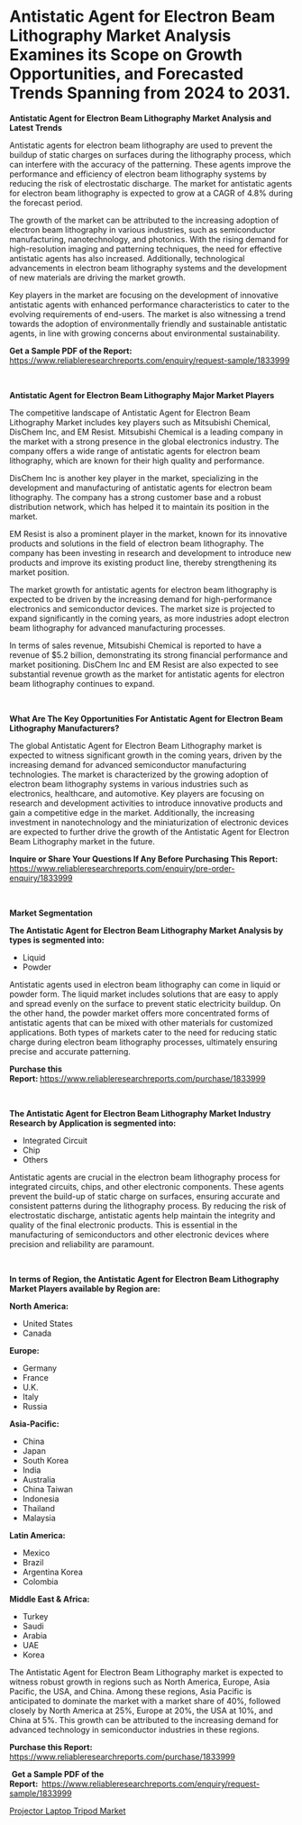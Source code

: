 <p><h1>Antistatic Agent for Electron Beam Lithography Market Analysis Examines its Scope on Growth Opportunities, and Forecasted Trends Spanning from 2024 to 2031.</h1></p><p><strong>Antistatic Agent for Electron Beam Lithography Market Analysis and Latest Trends</strong></p>
<p><p>Antistatic agents for electron beam lithography are used to prevent the buildup of static charges on surfaces during the lithography process, which can interfere with the accuracy of the patterning. These agents improve the performance and efficiency of electron beam lithography systems by reducing the risk of electrostatic discharge. The market for antistatic agents for electron beam lithography is expected to grow at a CAGR of 4.8% during the forecast period.</p><p>The growth of the market can be attributed to the increasing adoption of electron beam lithography in various industries, such as semiconductor manufacturing, nanotechnology, and photonics. With the rising demand for high-resolution imaging and patterning techniques, the need for effective antistatic agents has also increased. Additionally, technological advancements in electron beam lithography systems and the development of new materials are driving the market growth.</p><p>Key players in the market are focusing on the development of innovative antistatic agents with enhanced performance characteristics to cater to the evolving requirements of end-users. The market is also witnessing a trend towards the adoption of environmentally friendly and sustainable antistatic agents, in line with growing concerns about environmental sustainability.</p></p>
<p><strong>Get a Sample PDF of the Report:&nbsp;</strong> <a href="https://www.reliableresearchreports.com/enquiry/request-sample/1833999">https://www.reliableresearchreports.com/enquiry/request-sample/1833999</a></p>
<p>&nbsp;</p>
<p><strong>Antistatic Agent for Electron Beam Lithography Major Market Players</strong></p>
<p><p>The competitive landscape of Antistatic Agent for Electron Beam Lithography Market includes key players such as Mitsubishi Chemical, DisChem Inc, and EM Resist. Mitsubishi Chemical is a leading company in the market with a strong presence in the global electronics industry. The company offers a wide range of antistatic agents for electron beam lithography, which are known for their high quality and performance.</p><p>DisChem Inc is another key player in the market, specializing in the development and manufacturing of antistatic agents for electron beam lithography. The company has a strong customer base and a robust distribution network, which has helped it to maintain its position in the market.</p><p>EM Resist is also a prominent player in the market, known for its innovative products and solutions in the field of electron beam lithography. The company has been investing in research and development to introduce new products and improve its existing product line, thereby strengthening its market position.</p><p>The market growth for antistatic agents for electron beam lithography is expected to be driven by the increasing demand for high-performance electronics and semiconductor devices. The market size is projected to expand significantly in the coming years, as more industries adopt electron beam lithography for advanced manufacturing processes.</p><p>In terms of sales revenue, Mitsubishi Chemical is reported to have a revenue of $5.2 billion, demonstrating its strong financial performance and market positioning. DisChem Inc and EM Resist are also expected to see substantial revenue growth as the market for antistatic agents for electron beam lithography continues to expand.</p></p>
<p>&nbsp;</p>
<p><strong>What Are The Key Opportunities For Antistatic Agent for Electron Beam Lithography Manufacturers?</strong></p>
<p><p>The global Antistatic Agent for Electron Beam Lithography market is expected to witness significant growth in the coming years, driven by the increasing demand for advanced semiconductor manufacturing technologies. The market is characterized by the growing adoption of electron beam lithography systems in various industries such as electronics, healthcare, and automotive. Key players are focusing on research and development activities to introduce innovative products and gain a competitive edge in the market. Additionally, the increasing investment in nanotechnology and the miniaturization of electronic devices are expected to further drive the growth of the Antistatic Agent for Electron Beam Lithography market in the future.</p></p>
<p><strong>Inquire or Share Your Questions If Any Before Purchasing This Report:</strong> <a href="https://www.reliableresearchreports.com/enquiry/pre-order-enquiry/1833999">https://www.reliableresearchreports.com/enquiry/pre-order-enquiry/1833999</a></p>
<p>&nbsp;</p>
<p><strong>Market Segmentation</strong></p>
<p><strong>The Antistatic Agent for Electron Beam Lithography Market Analysis by types is segmented into:</strong></p>
<p><ul><li>Liquid</li><li>Powder</li></ul></p>
<p><p>Antistatic agents used in electron beam lithography can come in liquid or powder form. The liquid market includes solutions that are easy to apply and spread evenly on the surface to prevent static electricity buildup. On the other hand, the powder market offers more concentrated forms of antistatic agents that can be mixed with other materials for customized applications. Both types of markets cater to the need for reducing static charge during electron beam lithography processes, ultimately ensuring precise and accurate patterning.</p></p>
<p><strong>Purchase this Report:&nbsp;</strong><a href="https://www.reliableresearchreports.com/purchase/1833999">https://www.reliableresearchreports.com/purchase/1833999</a></p>
<p>&nbsp;</p>
<p><strong>The Antistatic Agent for Electron Beam Lithography Market Industry Research by Application is segmented into:</strong></p>
<p><ul><li>Integrated Circuit</li><li>Chip</li><li>Others</li></ul></p>
<p><p>Antistatic agents are crucial in the electron beam lithography process for integrated circuits, chips, and other electronic components. These agents prevent the build-up of static charge on surfaces, ensuring accurate and consistent patterns during the lithography process. By reducing the risk of electrostatic discharge, antistatic agents help maintain the integrity and quality of the final electronic products. This is essential in the manufacturing of semiconductors and other electronic devices where precision and reliability are paramount.</p></p>
<p>&nbsp;</p>
<p><strong>In terms of Region, the Antistatic Agent for Electron Beam Lithography Market Players available by Region are:</strong></p>
<p>
    <p> <strong> North America: </strong>
        <ul>
            <li>United States</li>
            <li>Canada</li>
        </ul>
        </p> 
    <p> <strong> Europe: </strong>
        <ul>
            <li>Germany</li>
            <li>France</li>
            <li>U.K.</li>
            <li>Italy</li>
            <li>Russia</li>
        </ul>
        </p> 
    <p> <strong> Asia-Pacific: </strong>
        <ul>
            <li>China</li>
            <li>Japan</li>
            <li>South Korea</li>
            <li>India</li>
            <li>Australia</li>
            <li>China Taiwan</li>
            <li>Indonesia</li>
            <li>Thailand</li>
            <li>Malaysia</li>
        </ul>
        </p> 
    <p> <strong> Latin America: </strong>
        <ul>
            <li>Mexico</li>
            <li>Brazil</li>
            <li>Argentina Korea</li>
            <li>Colombia</li>
        </ul>
        </p> 
    <p> <strong> Middle East & Africa: </strong>
        <ul>
            <li>Turkey</li>
            <li>Saudi</li>
            <li>Arabia</li>
            <li>UAE</li>
            <li>Korea</li>
        </ul>
    </p>
    </p>
<p><p>The Antistatic Agent for Electron Beam Lithography market is expected to witness robust growth in regions such as North America, Europe, Asia Pacific, the USA, and China. Among these regions, Asia Pacific is anticipated to dominate the market with a market share of 40%, followed closely by North America at 25%, Europe at 20%, the USA at 10%, and China at 5%. This growth can be attributed to the increasing demand for advanced technology in semiconductor industries in these regions.</p></p>
<p><strong>Purchase this Report: </strong><a href="https://www.reliableresearchreports.com/purchase/1833999">https://www.reliableresearchreports.com/purchase/1833999</a></p>
<p>&nbsp;<strong>Get a Sample PDF of the Report:&nbsp;&nbsp;</strong><a href="https://www.reliableresearchreports.com/enquiry/request-sample/1833999">https://www.reliableresearchreports.com/enquiry/request-sample/1833999</a></p>
<p><strong></strong></p>
<p><p><a href="https://github.com/gdfhhhj/Market-Research-Report-List-3/blob/main/projector-laptop-tripod-market.md">Projector Laptop Tripod Market</a></p></p>